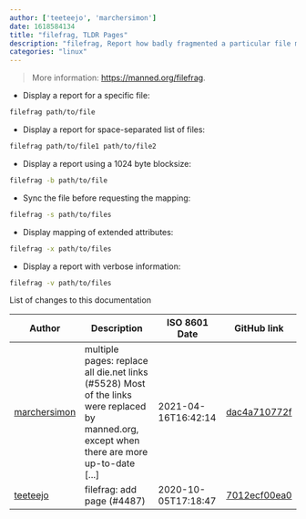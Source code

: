 ```yaml
---
author: ['teeteejo', 'marchersimon']
date: 1618584134
title: "filefrag, TLDR Pages"
description: "filefrag, Report how badly fragmented a particular file might be."
categories: "linux"
---
```

> More information: <https://manned.org/filefrag>.

- Display a report for a specific file:

```bash
filefrag path/to/file
```

- Display a report for space-separated list of files:

```bash
filefrag path/to/file1 path/to/file2
```

- Display a report using a 1024 byte blocksize:

```bash
filefrag -b path/to/file
```

- Sync the file before requesting the mapping:

```bash
filefrag -s path/to/files
```

- Display mapping of extended attributes:

```bash
filefrag -x path/to/files
```

- Display a report with verbose information:

```bash
filefrag -v path/to/files
```
List of changes to this documentation


Author | Description | ISO 8601 Date | GitHub link
------|-----|-----|-----
[marchersimon](mailto:50295997+marchersimon@users.noreply.github.com) | multiple pages: replace all die.net links (#5528) Most of the links were replaced by manned.org, except when there are more up-to-date [...] | 2021-04-16T16:42:14 | [dac4a710772f](https://github.com/tldr-pages/tldr/commit/dac4a710772f9adef5b9883172fb30ed2416c0eb)
[teeteejo](mailto:72230915+teeteejo@users.noreply.github.com) | filefrag: add page (#4487) | 2020-10-05T17:18:47 | [7012ecf00ea0](https://github.com/tldr-pages/tldr/commit/7012ecf00ea0050537910ad355ae671840dcf70e)

